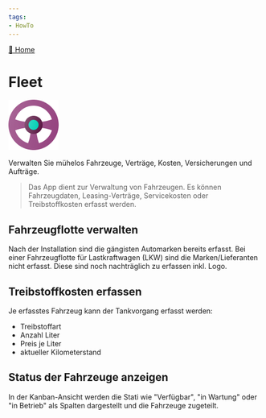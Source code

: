 ```yaml
---
tags:
- HowTo
---
```

[🔗 Home](/)
# Fleet
![icons_odoo_fleet](assets/icons_odoo_fleet.png)

Verwalten Sie mühelos Fahrzeuge, Verträge, Kosten, Versicherungen und Aufträge.

> Das App dient zur Verwaltung von Fahrzeugen. Es können Fahrzeugdaten, Leasing-Verträge, Servicekosten oder Treibstoffkosten erfasst werden.

## Fahrzeugflotte verwalten

Nach der Installation sind die gängisten Automarken bereits erfasst.
Bei einer Fahrzeugflotte für Lastkraftwagen (LKW) sind die Marken/Lieferanten nicht erfasst. Diese sind noch nachträglich zu erfassen inkl. Logo.

## Treibstoffkosten erfassen

Je erfasstes Fahrzeug kann der Tankvorgang erfasst werden:
- Treibstoffart
- Anzahl Liter
- Preis je Liter
- aktueller Kilometerstand

## Status der Fahrzeuge anzeigen

In der Kanban-Ansicht werden die Stati wie "Verfügbar", "in Wartung" oder "in Betrieb" als Spalten dargestellt und die Fahrzeuge zugeteilt.
